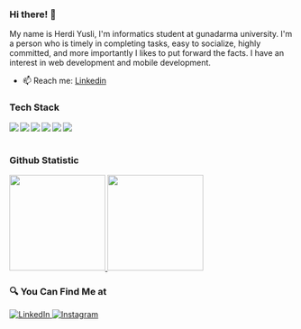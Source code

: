 ### Hi there! 👋


My name is Herdi Yusli, I'm informatics student at gunadarma university. I'm a person who is timely in completing tasks, easy to socialize, highly committed, and more importantly I likes to put forward the facts. I have an interest in web development and mobile development.
- 📫 Reach me: [Linkedin](https://www.linkedin.com/in/herdi-yusli/) 

### Tech Stack
  <img align="left" src="https://img.shields.io/badge/git-%23F05033.svg?style=for-the-badge&logo=git&logoColor=white"/>
  <img align="left" src="https://img.shields.io/badge/Android-3DDC84?style=for-the-badge&logo=android&logoColor=white" />
  <img align="left" src="https://img.shields.io/badge/kotlin-%230095D5.svg?style=for-the-badge&logo=kotlin&logoColor=white"/>
  <img align="left" src="https://img.shields.io/badge/Android%20Studio-3DDC84.svg?style=for-the-badge&logo=android-studio&logoColor=white"/>
  <img align="left" src="https://img.shields.io/badge/laravel-%23FF2D20.svg?style=for-the-badge&logo=laravel&logoColor=white"/>
  <img align="left" src="https://img.shields.io/badge/Visual%20Studio%20Code-0078d7.svg?style=for-the-badge&logo=visual-studio-code&logoColor=white"/>
  
  <br><br>

### Github Statistic
<p align="left">
<a href="https://github.com/herdiyusli">
<img height="170em" src="https://github-readme-stats-eight-theta.vercel.app/api/top-langs/?username=herdiyusli&layout=compact&langs_count=8&theme=buefy"/>
<img height="170em" src="https://github-readme-stats-eight-theta.vercel.app/api?username=herdiyusli&show_icons=true&theme=buefy&include_all_commits=true&count_private=true"/>
</a>
</p>

### 🔍 You Can Find Me at 
<p> 
  <a href="https://www.linkedin.com/in/herdi-yusli/" target="_blank">
    <img alt="LinkedIn" src="https://img.shields.io/badge/linkedin-%230077B5.svg?style=for-the-badge&logo=linkedin&logoColor=white" />
  </a> 
  <a href="https://www.instagram.com/herdyusli/" target="_blank">
    <img alt="Instagram" src="https://img.shields.io/badge/Instagram-%23E4405F.svg?style=for-the-badge&logo=Instagram&logoColor=white" />
  </a> 
</p>
